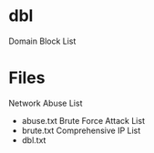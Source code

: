 # dbl
Domain Block List

# Files

Network Abuse List
* abuse.txt
Brute Force Attack List
* brute.txt
Comprehensive IP List
* dbl.txt
